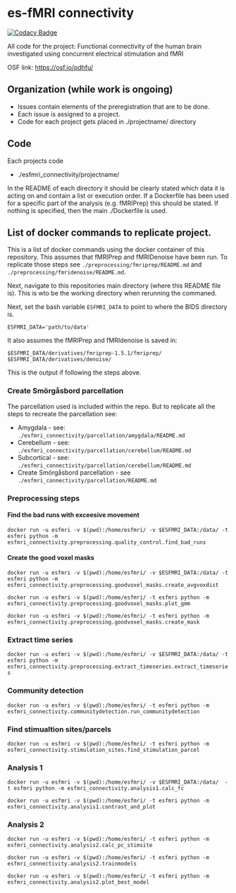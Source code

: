 # es-fMRI connectivity

[![Codacy Badge](https://api.codacy.com/project/badge/Grade/20435b80c0ed49f7bdf5341a65ad7ff6)](https://www.codacy.com?utm_source=github.com&utm_medium=referral&utm_content=wiheto/esfmri_connectivity&utm_campaign=Badge_Grade)

All code for the project: Functional connectivity of the human brain investigated using concurrent electrical stimulation and fMRI

OSF link: <https://osf.io/pdhfu/>

## Organization (while work is ongoing)

-   Issues contain elements of the preregistration that are to be done. 
-   Each issue is assigned to a project. 
-   Code for each project gets placed in ./projectname/ directory

## Code

Each projects code

-   ./esfmri_connectivity/projectname/

In the README of each directory it should be clearly stated which data it is acting on and contain a list or execution order. If a Dockerfile has been used for a specific part of the analysis (e.g. fMRIPrep) this should be stated. If nothing is specified, then the main ./Dockerfile is used.  

## List of docker commands to replicate project. 

This is a list of docker commands using the docker container of this repository. This assumes that fMRIPrep and fMRIDenoise have been run. To replicate those steps see `./preprocessing/fmriprep/README.md` and `./preprocessing/fmridenoise/README.md`. 

Next, navigate to this repositories main directory (where this README file is). This is wto be the working directory when rerunning the commaned.

Next, set the bash variable `ESFMRI_DATA` to point to where the BIDS directory is.

`ESFMRI_DATA='path/to/data'`

It also assumes the fMRIPrep and fMRIdenoise is saved in: 

`$ESFMRI_DATA/derivatives/fmriprep-1.5.1/fmriprep/`
`$ESFMRI_DATA/derivatives/denoise/`

This is the output if following the steps above.  

### Create Smörgåsbord parcellation

The parcellation used is included within the repo. But to replicate all the steps to recreate the parcellation see:

  - Amygdala - see: `./esfmri_connectivity/parcellation/amygdala/README.md`
  - Cerebellum - see: `./esfmri_connectivity/parcellation/cerebellum/README.md`
  - Subcortical - see: `./esfmri_connectivity/parcellation/cerebellum/README.md`
  - Create Smörgåsbord parcellation - see `./esfmri_connectivity/parcellation/README.md`

### Preprocessing steps

#### Find the bad runs with exceesive movement

`docker run -u esfmri -v $(pwd):/home/esfmri/ -v $ESFMRI_DATA:/data/ -t esfmri python -m esfmri_connectivity.preprocessing.quality_control.find_bad_runs`

#### Create the good voxel masks

`docker run -u esfmri -v $(pwd):/home/esfmri/ -v $ESFMRI_DATA:/data/ -t esfmri python -m esfmri_connectivity.preprocessing.goodvoxel_masks.create_avgvoxdist`

`docker run -u esfmri -v $(pwd):/home/esfmri/ -t esfmri python -m esfmri_connectivity.preprocessing.goodvoxel_masks.plot_gmm`

`docker run -u esfmri -v $(pwd):/home/esfmri/ -t esfmri python -m esfmri_connectivity.preprocessing.goodvoxel_masks.create_mask`

### Extract time series

`docker run -u esfmri -v $(pwd):/home/esfmri/ -v $ESFMRI_DATA:/data/ -t esfmri python -m esfmri_connectivity.preprocessing.extract_timeseries.extract_timeseries`

### Community detection

`docker run -u esfmri -v $(pwd):/home/esfmri/ -t esfmri python -m esfmri_connectivity.communitydetection.run_communitydetection`

### Find stimualtion sites/parcels

`docker run -u esfmri -v $(pwd):/home/esfmri/ -t esfmri python -m esfmri_connectivity.stimulation_sites.find_stimulation_parcel`

### Analysis 1

`docker run -u esfmri -v $(pwd):/home/esfmri/ -v $ESFMRI_DATA:/data/  -t esfmri python -m esfmri_connectivity.analysis1.calc_fc`

`docker run -u esfmri -v $(pwd):/home/esfmri/ -t esfmri python -m esfmri_connectivity.analysis1.contrast_and_plot`

### Analysis 2

`docker run -u esfmri -v $(pwd):/home/esfmri/ -t esfmri python -m esfmri_connectivity.analysis2.calc_pc_stimsite`

`docker run -u esfmri -v $(pwd):/home/esfmri/ -t esfmri python -m esfmri_connectivity.analysis2.trainmodels`

`docker run -u esfmri -v $(pwd):/home/esfmri/ -t esfmri python -m esfmri_connectivity.analysis2.plot_best_model`

